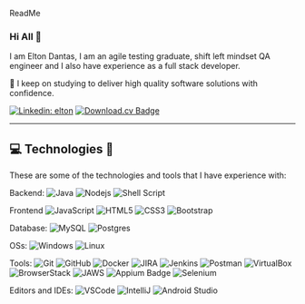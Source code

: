 ReadMe
### Hi All 👋

I am Elton Dantas,  I am an agile testing graduate, shift left mindset QA engineer and I also have experience as a full stack developer.

🌱 I keep on studying to  deliver high quality software solutions with confidence.

[![Linkedin: elton](https://img.shields.io/badge/LinkedIn-0077B5?style=for-the-badge&logo=linkedin&logoColor=white&link=https://www.linkedin.com/in/eltonccdantas/)](https://www.linkedin.com/in/eltonccdantas/) [![Download.cv Badge](https://img.shields.io/badge/Download.CV-111?logo=readdotcv&logoColor=fff&style=for-the-badge)](https://drive.google.com/file/d/1WuWGDkoapPAkipo2FC_SZuC3x8drWTwd/view?usp=sharing)



____


## 💻 Technologies 🔎

These are some of the technologies and tools that I have experience with:

Backend: 
![Java](https://img.shields.io/badge/Java-ED8B00?style=for-the-badge&logo=openjdk&logoColor=white)
![Nodejs](https://img.shields.io/badge/Node.js-43853D?style=for-the-badge&logo=node.js&logoColor=white)
![Shell Script](https://img.shields.io/badge/Shell_Script-121011?style=for-the-badge&logo=gnu-bash&logoColor=white)

<!--loading...-->
<!--![Spring](https://img.shields.io/badge/-Spring-6DB33F?style=flat-square&logo=spring&logoColor=white)-->

Frontend
![JavaScript](https://img.shields.io/badge/JavaScript-F7DF1E?style=for-the-badge&logo=javascript&logoColor=black)
![HTML5](https://img.shields.io/badge/HTML5-E34F26?style=for-the-badge&logo=html5&logoColor=white)
![CSS3](https://img.shields.io/badge/CSS3-1572B6?style=for-the-badge&logo=css3&logoColor=white)
![Bootstrap](https://img.shields.io/badge/Bootstrap-563D7C?style=for-the-badge&logo=bootstrap&logoColor=white)

<!--loading-->
<!--![React](https://img.shields.io/badge/React-20232A?style=for-the-badge&logo=react&logoColor=61DAFB)-->

Database:
![MySQL](https://img.shields.io/badge/MySQL-005C84?style=for-the-badge&logo=mysql&logoColor=white)
![Postgres](https://img.shields.io/badge/PostgreSQL-316192?style=for-the-badge&logo=postgresql&logoColor=white)

OSs:
![Windows](https://img.shields.io/badge/Windows-0078D6?style=for-the-badge&logo=windows&logoColor=white)
![Linux](https://img.shields.io/badge/Linux-FCC624?style=for-the-badge&logo=linux&logoColor=black)


Tools:
![Git](https://img.shields.io/badge/GIT-E44C30?style=for-the-badge&logo=git&logoColor=white)
![GitHub](https://img.shields.io/badge/GitHub-100000?style=for-the-badge&logo=github&logoColor=white)
![Docker](https://img.shields.io/badge/Docker-2CA5E0?style=for-the-badge&logo=docker&logoColor=white)
![JIRA](https://img.shields.io/badge/Jira-0052CC?style=for-the-badge&logo=Jira&logoColor=white)
![Jenkins](https://img.shields.io/badge/Jenkins-D24939?style=for-the-badge&logo=Jenkins&logoColor=white)
![Postman](https://img.shields.io/badge/Postman-FF6C37?style=for-the-badge&logo=Postman&logoColor=white)
![VirtualBox](https://img.shields.io/badge/VirtualBox-21416b?style=for-the-badge&logo=VirtualBox&logoColor=white)
![BrowserStack](https://img.shields.io/badge/BrowserStack-FF8A39?style=for-the-badge&logo=logoColor=white)
![JAWS](https://img.shields.io/badge/-jaws-2553A9?style=for-the-badge&logo=jaws&logoColor=white)
![Appium Badge](https://img.shields.io/badge/Appium-EE376D?logo=appium&logoColor=fff&style=for-the-badge)
![Selenium](https://img.shields.io/badge/-selenium-%43B02A?style=for-the-badge&logo=selenium&logoColor=white)

Editors and IDEs:
![VSCode](https://img.shields.io/badge/VSCode-0078D4?style=for-the-badge&logo=visual%20studio%20code&logoColor=white)
![IntelliJ](https://img.shields.io/badge/IntelliJ_IDEA-000000.svg?style=for-the-badge&logo=intellij-idea&logoColor=white)
![Android Studio](https://img.shields.io/badge/Android_Studio-3D?style=for-the-badge&logo=android-studio&logoColor=white)

<!--
**eltonccdantas/eltonccdantas** is a ✨ _special_ ✨ repository because its `README.md` (this file) appears on your GitHub profile.

Here are some ideas to get you started:

- 🔭 I’m currently working on ...
- 🌱 I’m currently learning ...
- 👯 I’m looking to collaborate on ...
- 🤔 I’m looking for help with ...
- 💬 Ask me about ...
- 📫 How to reach me: ...
- 😄 Pronouns: ...
- ⚡ Fun fact: ...
-->
